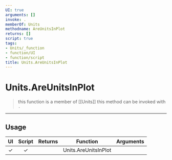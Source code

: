 ```yaml
---
UI: true
arguments: []
invoke: .
memberOf: Units
methodname: AreUnitsInPlot
returns: []
script: true
tags:
- Units/_function
- function/UI
- function/script
title: Units.AreUnitsInPlot
---
```

# Units.AreUnitsInPlot
> this function is a member of [[Units]]
> this method can be invoked with `.`
-----
## Usage
|  UI | Script | Returns | Function | Arguments |
|:---:|:------:|-------:|:--------:|:---------|
|✓|✓||Units.AreUnitsInPlot||
